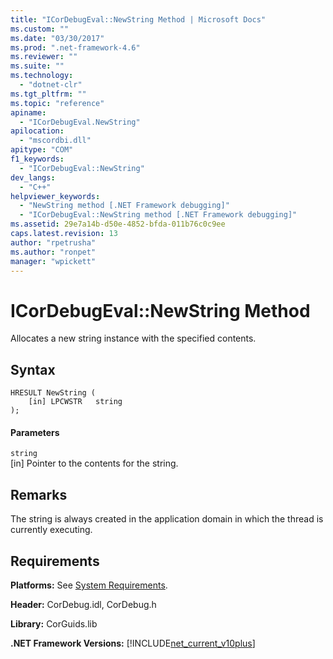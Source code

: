 ```yaml
---
title: "ICorDebugEval::NewString Method | Microsoft Docs"
ms.custom: ""
ms.date: "03/30/2017"
ms.prod: ".net-framework-4.6"
ms.reviewer: ""
ms.suite: ""
ms.technology: 
  - "dotnet-clr"
ms.tgt_pltfrm: ""
ms.topic: "reference"
apiname: 
  - "ICorDebugEval.NewString"
apilocation: 
  - "mscordbi.dll"
apitype: "COM"
f1_keywords: 
  - "ICorDebugEval::NewString"
dev_langs: 
  - "C++"
helpviewer_keywords: 
  - "NewString method [.NET Framework debugging]"
  - "ICorDebugEval::NewString method [.NET Framework debugging]"
ms.assetid: 29e7a14b-d50e-4852-bfda-011b76c0c9ee
caps.latest.revision: 13
author: "rpetrusha"
ms.author: "ronpet"
manager: "wpickett"
---
```

# ICorDebugEval::NewString Method
Allocates a new string instance with the specified contents.  
  
## Syntax  
  
```  
HRESULT NewString (  
    [in] LPCWSTR   string  
);  
```  
  
#### Parameters  
 `string`  
 [in] Pointer to the contents for the string.  
  
## Remarks  
 The string is always created in the application domain in which the thread is currently executing.  
  
## Requirements  
 **Platforms:** See [System Requirements](../../../../docs/framework/getting-started/system-requirements.md).  
  
 **Header:** CorDebug.idl, CorDebug.h  
  
 **Library:** CorGuids.lib  
  
 **.NET Framework Versions:** [!INCLUDE[net_current_v10plus](../../../../includes/net-current-v10plus-md.md)]
